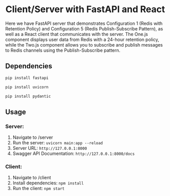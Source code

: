 <h1 align="center">Client/Server with FastAPI and React</h1>
<p>
Here we have FastAPI server that demonstrates Configuration 1 (Redis with Retention Policy) and Configuration 5 (Redis Publish-Subscribe Pattern), as well as a React client that communicates with the server. The One.js component displays user data from Redis with a 24-hour retention policy, while the Two.js component allows you to subscribe and publish messages to Redis channels using the Publish-Subscribe pattern.
</p>

## Dependencies
```sh
pip install fastapi
```

```sh
pip install uvicorn
```

```sh
pip install pydantic
```

## Usage

### Server:
1. Navigate to /server
2. Run the server: `uvicorn main:app --reload`
3. Server URL: `http://127.0.0.1:8000`
4. Swagger API Documentation: `http://127.0.0.1:8000/docs`

### Client:
1. Navigate to /client
2. Install dependencies: `npm install`
3. Run the client: `npm start`
